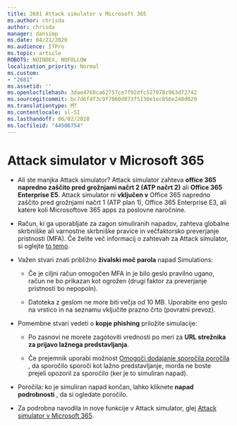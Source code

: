 ```yaml
---
title: 2681 Attack simulator v Microsoft 365
ms.author: chrisda
author: chrisda
manager: dansimp
ms.date: 04/21/2020
ms.audience: ITPro
ms.topic: article
ROBOTS: NOINDEX, NOFOLLOW
localization_priority: Normal
ms.custom:
- "2681"
ms.assetid: ''
ms.openlocfilehash: 3dae4768ca62757ce7f92dfc527078c963d72742
ms.sourcegitcommit: bc7d6f4f3c9f7060d073f5130e1ec856e248d020
ms.translationtype: MT
ms.contentlocale: sl-SI
ms.lasthandoff: 06/02/2020
ms.locfileid: "44506754"
---
```

# <a name="attack-simulator-in-microsoft-365"></a>Attack simulator v Microsoft 365

- Ali ste manjka Attack simulator? Attack simulator zahteva **office 365 napredno zaščito pred grožnjami načrt 2 (ATP načrt 2)** ali **Office 365 Enterprise E5**. Attack simulator ni **vključen v** Office 365 napredno zaščito pred grožnjami načrt 1 (ATP plan 1), Office 365 Enterprise E3, ali katere koli Microsoftove 365 apps za poslovne naročnine.

- Račun, ki ga uporabljate za zagon simuliranih napadov, zahteva globalne skrbniške ali varnostne skrbniške pravice in večfaktorsko preverjanje pristnosti (MFA). Če želite več informacij o zahtevah za Attack simulator, si oglejte [to temo](https://docs.microsoft.com/microsoft-365/security/office-365-security/attack-simulator).

- Važen stvari znati približno **živalski moč parola** napad Simulations:

  - Če je ciljni račun omogočen MFA in je bilo geslo pravilno ugano, račun ne bo prikazan kot ogrožen (drugi faktor za preverjanje pristnosti bo nepopoln).

  - Datoteka z geslom ne more biti večja od 10 MB. Uporabite eno geslo na vrstico in na seznamu vključite prazno črto (povratni prevoz).

- Pomembne stvari vedeti o **kopje phishing** priložite simulacije:

  - Po zasnovi ne morete zagotoviti vrednosti po meri za **URL strežnika za prijavo lažnega predstavljanja**.

  - Če prejemnik uporabi možnost [Omogoči dodajanje sporočila poročila](https://docs.microsoft.com/microsoft-365/security/office-365-security/enable-the-report-message-add-in) , da sporočilo sporoči kot lažno predstavljanje, morda ne boste prejeli opozoril za sporočilo (ker je to simuliran napad).

- Poročila: ko je simuliran napad končan, lahko kliknete **napad podrobnosti** , da si ogledate poročilo.

- Za podrobna navodila in nove funkcije v Attack simulator, glej [Attack simulator v Microsoft 365](https://docs.microsoft.com/microsoft-365/security/office-365-security/attack-simulator).
